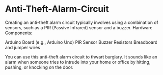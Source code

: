 # Anti-Theft-Alarm-Circuit
Creating an anti-theft alarm circuit typically involves using a combination of sensors, such as a PIR (Passive Infrared) sensor and a buzzer. 
Hardware Components:

Arduino Board (e.g., Arduino Uno)
PIR Sensor
Buzzer
Resistors
Breadboard and jumper wires

You can use this anti-theft alarm circuit to thwart burglary. It sounds like an alarm when someone tries to intrude into your home or office by hitting, pushing, or knocking on the door.
